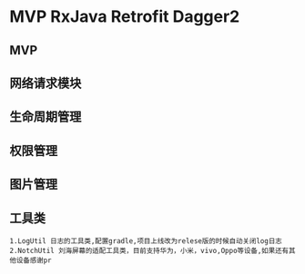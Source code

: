 #  MVP RxJava Retrofit Dagger2

## MVP

## 网络请求模块

## 生命周期管理

## 权限管理

## 图片管理


## 工具类
    1.LogUtil 日志的工具类,配置gradle,项目上线改为relese版的时候自动关闭log日志
    2.NotchUtil 刘海屏幕的适配工具类，目前支持华为，小米，vivo,Oppo等设备,如果还有其他设备感谢pr
